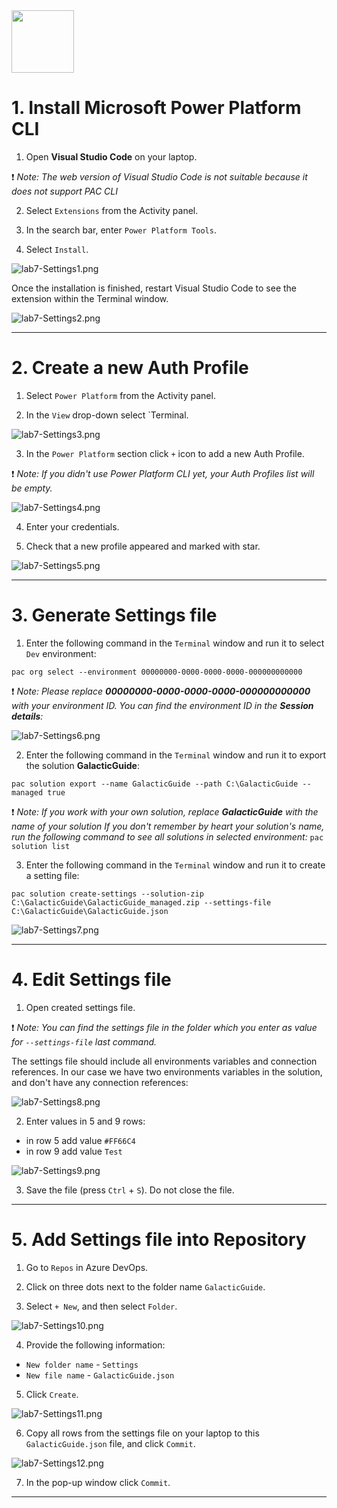
<img src="https://github.com/Katerina-Chernevskaya/BalticSummit2023/blob/a0a2c0c73428b9088a249b573ee761f4e3987418/labs/screenshots/lab7/7-StreamlimliningUpdates.png" width="100">

# 1. Install Microsoft Power Platform CLI

1. Open **Visual Studio Code** on your laptop.

:exclamation: _Note:
The web version of Visual Studio Code is not suitable because it does not support PAC CLI_

2. Select `Extensions` from the Activity panel.

3. In the search bar, enter `Power Platform Tools`.

4. Select `Install`. 

![lab7-Settings1.png](./screenshots/lab7/lab7-1.png)

Once the installation is finished, restart Visual Studio Code to see the extension within the Terminal window.

![lab7-Settings2.png](./screenshots/lab7/lab7-2.png)

***


# 2. Create a new Auth Profile

1. Select `Power Platform` from the Activity panel.

2. In the `View` drop-down select `Terminal.

![lab7-Settings3.png](./screenshots/lab7/lab7-3.png)

3. In the `Power Platform` section click `+` icon to add a new Auth Profile.

:exclamation: _Note:
If you didn't use Power Platform CLI yet, your Auth Profiles list will be empty._

![lab7-Settings4.png](./screenshots/lab7/lab7-4.png)

4. Enter your credentials.

5. Check that a new profile appeared and marked with star.

![lab7-Settings5.png](./screenshots/lab7/lab7-5.png)

***


# 3. Generate Settings file

1. Enter the following command in the `Terminal` window and run it to select `Dev` environment:

`pac org select --environment 00000000-0000-0000-0000-000000000000`

:exclamation: _Note:
Please replace **00000000-0000-0000-0000-000000000000** with your environment ID. You can find the environment ID in the **Session details**:_

![lab7-Settings6.png](./screenshots/lab7/lab7-6.png)

2. Enter the following command in the `Terminal` window and run it to export the solution **GalacticGuide**:

`pac solution export --name GalacticGuide --path C:\GalacticGuide --managed true`

:exclamation: _Note:
If you work with your own solution, replace **GalacticGuide** with the name of your solution_
_If you don't remember by heart your solution's name, run the following command to see all solutions in selected environment:_
`pac solution list`

3. Enter the following command in the `Terminal` window and run it to create a setting file:

`pac solution create-settings --solution-zip C:\GalacticGuide\GalacticGuide_managed.zip --settings-file C:\GalacticGuide\GalacticGuide.json`

![lab7-Settings7.png](./screenshots/lab7/lab7-7.png)

***


# 4. Edit Settings file

1. Open created settings file.

:exclamation: _Note:
You can find the settings file in the folder which you enter as value for `--settings-file` last command._

The settings file should include all environments variables and connection references. In our case we have two environments variables in the solution, and don't have any connection references:

![lab7-Settings8.png](./screenshots/lab7/lab7-8.png)

2. Enter values in 5 and 9 rows:
- in row 5 add value `#FF66C4`
- in row 9 add value `Test`

![lab7-Settings9.png](./screenshots/lab7/lab7-9.png)

3. Save the file (press `Ctrl` + `S`). Do not close the file.

***


# 5. Add Settings file into Repository

1. Go to `Repos` in Azure DevOps.

2. Click on three dots next to the folder name `GalacticGuide`.

3. Select `+ New`, and then select `Folder`.

![lab7-Settings10.png](./screenshots/lab7/lab7-10.png)

4. Provide the following information:
- `New folder name` - `Settings`
- `New file name` - `GalacticGuide.json`

5. Click `Create`.

![lab7-Settings11.png](./screenshots/lab7/lab7-11.png)

6. Copy all rows from the settings file on your laptop to this `GalacticGuide.json` file, and click `Commit`.

![lab7-Settings12.png](./screenshots/lab7/lab7-12.png)

7. In the pop-up window click `Commit`.

***


